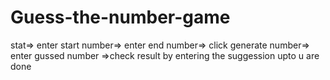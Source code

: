 # Guess-the-number-game
stat=> enter start number=> enter end number=> click generate number=> enter gussed number =>check result by entering the suggession upto u are done
